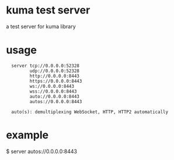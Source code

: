 # kuma test server
a test server for kuma library

# usage
```
  server tcp://0.0.0.0:52328
         udp://0.0.0.0:52328
         http://0.0.0.0:8443
         https://0.0.0.0:8443
         ws://0.0.0.0:8443
         wss://0.0.0.0:8443
         auto://0.0.0.0:8443
         autos://0.0.0.0:8443

  auto(s): demultiplexing WebSocket, HTTP, HTTP2 automatically
```

# example
  $ server autos://0.0.0.0:8443


